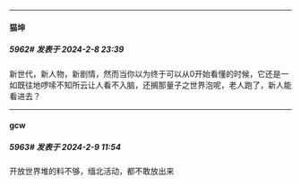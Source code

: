 
*****

####  猫坤  
##### 5962#       发表于 2024-2-8 23:39

新世代，新人物，新剧情，然而当你以为终于可以从0开始看懂的时候，它还是一如既往地啰嗦不知所云让人看不入脑，还搁那量子之世界泡呢，老人跑了，新人能看进去？


*****

####  gcw  
##### 5963#       发表于 2024-2-9 11:54

开放世界堆的料不够，缅北活动，都不敢放出来

